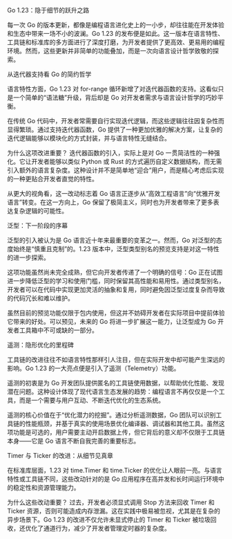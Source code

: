 Go 1.23：隐于细节的跃升之路

每一次 Go 的版本更新，都像是编程语言进化史上的一小步，却往往能在开发体验和生态中带来一场不小的波澜。Go 1.23 的发布便是如此。这一版本在语言特性、工具链和标准库的多方面进行了深度打磨，为开发者提供了更高效、更易用的编程环境。然而，这些更新并非简单的功能叠加，而是一次向语言设计哲学致敬的探索。

从迭代器支持看 Go 的简约哲学

语言特性方面，Go 1.23 对 for-range 循环新增了对迭代器函数的支持。这看似只是一个简单的“语法糖”升级，背后却是 Go 对开发者需求与语言设计哲学的巧妙平衡。

在传统 Go 代码中，开发者常需要自行实现迭代逻辑，而这些逻辑往往因复杂性而显得繁琐。通过支持迭代器函数，Go 提供了一种更加优雅的解决方案，让复杂的迭代逻辑能够以模块化的方式封装，并与语言特性无缝结合。

为什么这项改进重要？
迭代器函数的引入，实际上是对 Go 一贯简洁性的一种强化。它让开发者能够以类似 Python 或 Rust 的方式遍历自定义数据结构，而无需引入额外的语言复杂度。这种设计并不是简单地“迎合”用户，而是精心考虑后实现的一种更贴合开发者直觉的特性。

从更大的视角看，这一改动标志着 Go 语言正逐步从“高效工程语言”向“优雅开发语言”转变。在这一方向上，Go 保留了极简主义，同时也为开发者带来了更多表达复杂逻辑的可能性。

泛型：下一阶段的序幕

泛型的引入被认为是 Go 语言近十年来最重要的变革之一。然而，Go 对泛型的态度始终是“慎重且克制”的。1.23 版本中，泛型类型别名的预览支持是对这一特性的进一步探索。

这项功能虽然尚未完全成熟，但它向开发者传递了一个明确的信号：Go 正在试图进一步降低泛型的学习和使用门槛，同时保留其高性能和易用性。通过类型别名，开发者可以在代码中实现更加灵活的抽象和复用，同时避免因泛型过度复杂而导致的代码冗长和难以维护。

虽然目前的预览功能仅限于包内使用，但这并不妨碍开发者在实际项目中提前体验它带来的好处。可以预见，未来的 Go 将进一步扩展这一能力，让泛型成为 Go 开发者工具箱中不可或缺的一部分。

遥测：隐形优化的里程碑

工具链的改进往往不如语言特性那样引人注目，但在实际开发中却可能产生深远的影响。Go 1.23 的一大亮点便是引入了遥测（Telemetry）功能。

遥测的初衷是为 Go 开发团队提供匿名的工具链使用数据，以帮助优化性能、发现潜在问题。这种设计体现了现代语言生态发展的趋势：编程语言不再仅仅是一个工具，而是一个需要与用户互动、不断迭代优化的生态系统。

遥测的核心价值在于“优化潜力的挖掘”。通过分析遥测数据，Go 团队可以识别工具链的性能瓶颈，并基于真实的使用场景优化编译器、调试器和其他工具。虽然这项功能是可选的，用户需要主动开启数据上传，但它背后的意义却不仅限于工具链本身——它是 Go 语言不断自我完善的重要标志。

Timer 与 Ticker 的改进：从细节见真章

在标准库层面，1.23 对 time.Timer 和 time.Ticker 的优化让人眼前一亮。与语言特性或工具链不同，这些改动针对的是 Go 应用程序在高并发和长时间运行环境中的稳定性和资源管理能力。

为什么这些改动重要？
过去，开发者必须显式调用 Stop 方法来回收 Timer 和 Ticker 资源，否则可能造成内存泄漏。这在实践中极易被忽视，尤其是在复杂的异步场景下。Go 1.23 的改进不仅允许未显式停止的 Timer 和 Ticker 被垃圾回收，还优化了通道行为，减少了开发者管理定时器的复杂度。



